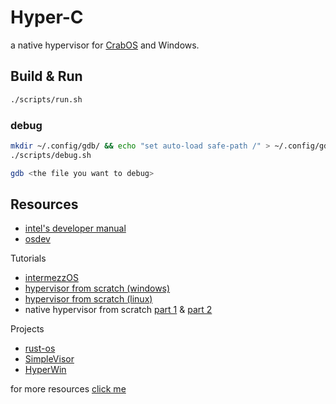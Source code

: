 # Hyper-C

a native hypervisor for [CrabOS](https://github.com/r33m-m1kul5k1/CrabOS) and Windows.

## Build & Run

```bash
./scripts/run.sh
```

### debug

```bash
mkdir ~/.config/gdb/ && echo "set auto-load safe-path /" > ~/.config/gdb/gdbinit
./scripts/debug.sh

gdb <the file you want to debug>
```

## Resources

- [intel's developer manual](https://www.intel.com/content/www/us/en/developer/articles/technical/intel-sdm.html)
- [osdev](https://wiki.osdev.org)

Tutorials

- [intermezzOS](https://intermezzos.github.io/book/first-edition/jumping-headlong-into-long-mode.html)
- [hypervisor from scratch (windows)](https://rayanfam.com/topics/hypervisor-from-scratch-part-1/)
- [hypervisor from scratch (linux)](https://nixhacker.com/developing-hypervisior-from-scratch-part-1/)
- native hypervisor from scratch [part 1](https://www.digitalwhisper.co.il/files/Zines/0x7C/DW124-1-NativeHyperVisoer.pdf) & [part 2](https://www.digitalwhisper.co.il/files/Zines/0x7D/DW125-1-NativeHyperVisoer-Part2.pdf)

Projects

- [rust-os](https://github.com/nikofil/rust-os)
- [SimpleVisor](https://github.com/ionescu007/SimpleVisor)
- [HyperWin](https://github.com/amiryeshurun/HyperWin)

for more resources [click me](https://github.com/Wenzel/awesome-virtualization)
